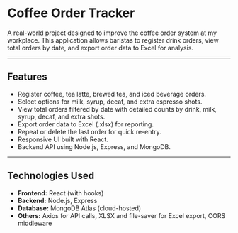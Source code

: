 # Coffee Order Tracker

A real-world project designed to improve the coffee order system at my workplace. This application allows baristas to register drink orders, view total orders by date, and export order data to Excel for analysis.

---

## Features

- Register coffee, tea latte, brewed tea, and iced beverage orders.
- Select options for milk, syrup, decaf, and extra espresso shots.
- View total orders filtered by date with detailed counts by drink, milk, syrup, decaf, and extra shots.
- Export order data to Excel (.xlsx) for reporting.
- Repeat or delete the last order for quick re-entry.
- Responsive UI built with React.
- Backend API using Node.js, Express, and MongoDB.

---

## Technologies Used

- **Frontend:** React (with hooks)
- **Backend:** Node.js, Express
- **Database:** MongoDB Atlas (cloud-hosted)
- **Others:** Axios for API calls, XLSX and file-saver for Excel export, CORS middleware
